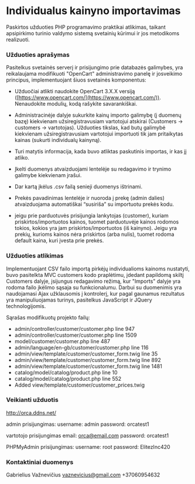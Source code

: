# **Individualus kainyno importavimas**

Paskirtos užduoties PHP programavimo praktikai atlikimas, taikant apsipirkimo turinio valdymo sistemą svetainių kūrimui ir jos metodikoms realizuoti.

### **Užduoties aprašymas**

Pasitelkus svetainės serverį ir prisijungimo prie databazės galimybes, yra reikalaujama modifikuoti "OpenCart" administravimo panelę ir josveikimo principus, implementuojant šiuos svetainės komponentus:
-  Užduočiai atlikti naudokite OpenCart 3.X.X versiją ([https://www.opencart.com/](https://www.opencart.com/)). Nenaudokite modulių, kodą rašykite savarankiškai.
    
-  Administracinėje dalyje sukurkite kainų importo galimybę (į duomenų bazę) kiekvienam užsiregistravusiam vartotojui atskirai (Customers -> customers -> vartotojas). Užduoties tikslas, kad butų galimybė kiekvienam užsiregistravusiam vartotojui importuoti tik jam pritaikytas kainas (sukurti individualų kainyną).
-   Turi matytis informacija, kada buvo atliktas paskutinis importas, ir kas jį atliko.
    
-  Įkelti duomenys atvaizduojami lentelėje su redagavimo ir trynimo galimybe kiekvienam įrašui.
-  Dar kartą įkėlus .csv failą senieji duomenys ištrinami.
- Prekės pavadinimas lentelėje ir nuoroda į prekę (admin dalies) atvaizduojama automatiškai “susiriša” su importuotu prekės kodu.
- jeigu prie parduotuvės prisijungia lankytojas (customer), kuriam priskirtos/importuotos kainos, tuomet parduotuvėje kainos rodomos tokios, kokios yra jam priskirtos/importuotos (iš kainyno). Jeigu yra prekių, kurioms kainos nėra priskirtos (arba nulis), tuomet rodoma default kaina, kuri įvesta prie prekės.

### Užduoties atlikimas
Implementuojant CSV failo importą pirkėjų individualioms kainoms nustatyti, buvo pasitelkta MVC customers kodo praplėtimu, įdedant papildomą skiltį Customers dalyje, įsijungus redagavimo režimą, kur "Imports" dalyje yra rodoma failo įkėlimo sąsaja su funkcionalumu. Darbui su duomenimis yra naudojamasi Ajax užklausomis į kontrolerį, kur pagal gaunamus rezultatus yra manipuliuojamas turinys, pasitelkus JavaScript ir JQuery technologijomis.

Sąrašas modifikuotų projekto failų:
- admin/controller/customer/customer.php 			line 947
- admin/controller/customer/customer.php 			line 1509
- model/customer/customer.php 						line 487
- admin/language/en-gb/customer/customer.php		line 116
- admin/view/template/customer/customer_form.twig 	line 35
- admin/view/template/customer/customer_form.twig   line 892
- admin/view/template/customer/customer_form.twig   line 1481
- catalog/model/catalog/product.php					line 10
- catalog/model/catalog/product.php					line 552
- Added view/template/customer/customer_prices.twig


### Veikianti užduotis
http://orca.ddns.net/

admin prisijungimas:
username: admin
password: orcatest1

vartotojo prisijungimas
email: orca@email.com
password: orcatest1

PHPMyAdmin prisijungimas:
username: root
password: ElitezInc420

### Kontaktiniai duomenys
Gabrielius Važnevičius
vaznevicius@gmail.com
+37060954632
